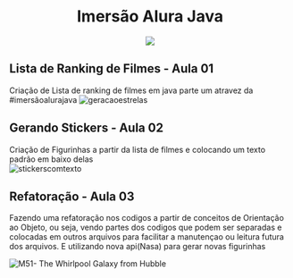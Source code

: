 <h1 align="center"> Imersão Alura Java </h1>

<p align="center">
<img src="http://img.shields.io/static/v1?label=STATUS&message=EM%20DESENVOLVIMENTO&color=GREEN&style=for-the-badge"/>
</p>

## Lista de Ranking de Filmes - Aula 01

Criação de Lista de ranking de filmes em java parte um atravez da #imersãoalurajava 
![geracaoestrelas](https://user-images.githubusercontent.com/97040972/180079027-2c891346-f261-41df-a07c-5a47b0edb262.JPG)

## Gerando Stickers - Aula 02

Criação de Figurinhas a partir da lista de filmes e colocando um texto padrão em baixo delas
<br>
![stickerscomtexto](https://user-images.githubusercontent.com/97040972/180079094-3ca6c8d1-b167-4c00-a11d-a6b105340d76.JPG)


## Refatoração - Aula 03

Fazendo uma refatoração nos codigos a partir de conceitos de Orientação ao Objeto, ou seja, vendo partes dos codigos que podem ser separadas e colocadas em outros arquivos para facilitar a manutençao ou leitura futura dos arquivos. E utilizando nova api(Nasa) para gerar novas figurinhas

![M51- The Whirlpool Galaxy from Hubble](https://user-images.githubusercontent.com/97040972/180079954-ec70317e-8ffc-490f-8d93-5a7de22c731a.png)


